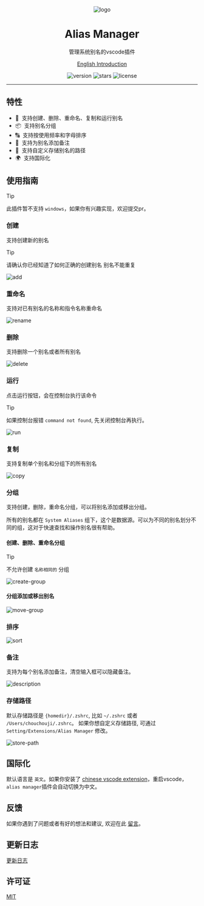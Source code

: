 <div align="center">
  <img src="https://github.com/user-attachments/assets/5ccef482-e2f6-410d-bcd5-857450e5c326" alt="logo" />
  <h1>Alias Manager</h1>
  <p>管理系统别名的vscode插件</p>
  <p>
    <a href="https://github.com/chouchouji/alias-manager/blob/main/README.md">English Introduction</a>
  </p>
  <p>
    <img src="https://img.shields.io/github/package-json/v/chouchouji/alias-manager" alt="version">
    <img src="https://img.shields.io/github/stars/chouchouji/alias-manager" alt="stars">
    <img src="https://img.shields.io/github/license/chouchouji/alias-manager" alt="license">
  </p>
</div>

---

## 特性

- 🎨 &nbsp;支持创建、删除、重命名、复制和运行别名
- 📦 &nbsp;支持别名分组
- 🔠 &nbsp;支持按使用频率和字母排序
- 📝 &nbsp;支持为别名添加备注
- 🔧 &nbsp;支持自定义存储别名的路径
- 🌍 &nbsp;支持国际化

## 使用指南

> [!TIP]
> 此插件暂不支持 `windows`，如果你有兴趣实现，欢迎提交pr。

### 创建

支持创建新的别名

> [!TIP]
> 请确认你已经知道了如何正确的创建别名
> 别名不能重复

![add](https://github.com/user-attachments/assets/1af0175f-c5b2-4b1b-a5bb-26f48688f73f)

### 重命名

支持对已有别名的名称和指令名称重命名

![rename](https://github.com/user-attachments/assets/088510aa-d8dc-487b-bc17-a408579fa9d2)

### 删除

支持删除一个别名或者所有别名

![delete](https://github.com/user-attachments/assets/5817a6e2-78ab-48bb-9a89-4bbb2d4379dc)

### 运行

点击运行按钮，会在控制台执行该命令

> [!TIP]
> 如果控制台报错 `command not found`, 先关闭控制台再执行。

![run](https://github.com/user-attachments/assets/ad3f5b4d-f9d8-4eda-8b48-1b6f6a2705c5)

### 复制

支持复制单个别名和分组下的所有别名

![copy](https://github.com/user-attachments/assets/23991d48-8de3-4a49-9dd9-f6ef6a6dd2b8)

### 分组

支持创建，删除，重命名分组，可以将别名添加或移出分组。

所有的别名都在 `System Aliases` 组下，这个是数据源。可以为不同的别名划分不同的组，这对于快速查找和操作别名很有帮助。

#### 创建、删除、重命名分组

> [!TIP]
> 不允许创建 `名称相同的` 分组

![create-group](https://github.com/user-attachments/assets/1b9e6e22-3308-4ff6-9811-0c91ac416d7a)

#### 分组添加或移出别名

![move-group](https://github.com/user-attachments/assets/9079a8cc-3be3-42a2-8c09-5b60aab64c07)

### 排序

![sort](https://github.com/user-attachments/assets/fb904718-c01d-416a-9c7a-4f6795cee2eb)

### 备注

支持为每个别名添加备注，清空输入框可以隐藏备注。 

![description](https://github.com/user-attachments/assets/930dcf4f-6e62-4216-91ba-ca9d1de5c369)

### 存储路径

默认存储路径是 `{homedir}/.zshrc`, 比如 `~/.zshrc` 或者 `/Users/chouchouji/.zshrc`。 如果你想自定义存储路径, 可通过 `Setting/Extensions/Alias Manager` 修改。

![store-path](https://github.com/user-attachments/assets/2f3e5dfd-b97b-45d1-bb35-46c10fb89e80)


## 国际化

默认语言是 `英文`。如果你安装了 [chinese vscode extension](https://marketplace.visualstudio.com/items?itemName=MS-CEINTL.vscode-language-pack-zh-hans)，重启vscode，`alias manager`插件会自动切换为中文。

## 反馈

如果你遇到了问题或者有好的想法和建议, 欢迎在此 [留言](https://github.com/chouchouji/alias-manager/issues)。

## 更新日志

[更新日志](CHANGELOG.md)

## 许可证

[MIT](LICENSE)
